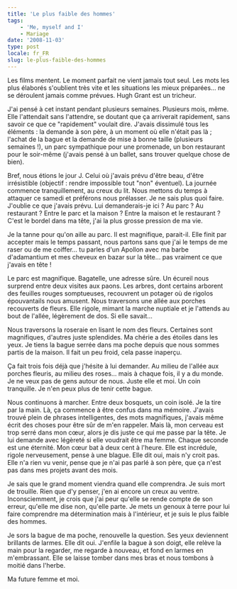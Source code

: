 ```yaml
---
title: 'Le plus faible des hommes'
tags:
    - 'Me, myself and I'
    - Mariage
date: '2008-11-03'
type: post
locale: fr_FR
slug: le-plus-faible-des-hommes
---
```


Les films mentent. Le moment parfait ne vient jamais tout seul. Les mots les plus élaborés s'oublient très vite et les situations les mieux préparées… ne se déroulent jamais comme prévues. Hugh Grant est un tricheur.

J'ai pensé à cet instant pendant plusieurs semaines. Plusieurs mois, même. Elle l'attendait sans l'attendre, se doutant que ça arriverait rapidement, sans savoir ce que ce "rapidement" voulait dire. J'avais dissimulé tous les éléments : la demande à son père, à un moment où elle n'était pas là ; l'achat de la bague et la demande de mise à bonne taille (plusieurs semaines&nbsp;!), un parc sympathique pour une promenade, un bon restaurant pour le soir-même (j'avais pensé à un ballet, sans trouver quelque chose de bien).

Bref, nous étions le jour J. Celui où j'avais prévu d'être beau, d'être irrésistible (objectif : rendre impossible tout "non" éventuel). La journée commence tranquillement, au creux du lit. Nous mettons du temps à attaquer ce samedi et préférons nous prélasser. Je ne sais plus quoi faire. J'oublie ce que j'avais prévu. Lui demanderais-je ici&nbsp;? Au parc&nbsp;? Au restaurant&nbsp;? Entre le parc et la maison&nbsp;? Entre la maison et le restaurant&nbsp;? C'est le bordel dans ma tête, j'ai la plus grosse pression de ma vie.

Je la tanne pour qu'on aille au parc. Il est magnifique, parait-il. Elle finit par accepter mais le temps passant, nous partons sans que j'ai le temps de me raser ou de me coiffer… tu parles d'un Apollon avec ma barbe d'adamantium et mes cheveux en bazar sur la tête… pas vraiment ce que j'avais en tête&nbsp;!

Le parc est magnifique. Bagatelle, une adresse sûre. Un écureil nous surprend entre deux visites aux paons. Les arbres, dont certains arborent des feuilles rouges somptueuses, recouvrent un potager où de rigolos épouvantails nous amusent. Nous traversons une allée aux porches recouverts de fleurs. Elle rigole, mimant la marche nuptiale et je l'attends au bout de l'allée, légèrement de dos. Si elle savait…

Nous traversons la roseraie en lisant le nom des fleurs. Certaines sont magnifiques, d'autres juste splendides. Ma chérie a des étoiles dans les yeux. Je tiens la bague serrée dans ma poche depuis que nous sommes partis de la maison. Il fait un peu froid, cela passe inaperçu.

Ça fait trois fois déjà que j'hésite à lui demander. Au milieu de l'allée aux porches fleuris, au milieu des roses… mais à chaque fois, il y a du monde. Je ne veux pas de gens autour de nous. Juste elle et moi. Un coin tranquille. Je n'en peux plus de tenir cette bague.

Nous continuons à marcher. Entre deux bosquets, un coin isolé. Je la tire par la main. Là, ça commence à être confus dans ma mémoire. J'avais trouvé plein de phrases intelligentes, des mots magnifiques, j'avais même écrit des choses pour être sûr de m'en rappeler. Mais là, mon cerveau est trop serré dans mon cœur, alors je dis juste ce qui me passe par la tête. Je lui demande avec légèreté si elle voudrait être ma femme. Chaque seconde est une éternité. Mon cœur bat à deux cent à l'heure. Elle est incrédule, rigole nerveusement, pense à une blague. Elle dit oui, mais n'y croit pas. Elle n'a rien vu venir, pense que je n'ai pas parlé à son père, que ça n'est pas dans mes projets avant des mois.

Je sais que le grand moment viendra quand elle comprendra. Je suis mort de trouille. Rien que d'y penser, j'en ai encore un creux au ventre. Inconsciemment, je crois que j'ai peur qu'elle se rende compte de son erreur, qu'elle me dise non, qu'elle parte. Je mets un genoux à terre pour lui faire comprendre ma détermination mais à l'intérieur, et je suis le plus faible des hommes.

Je sors la bague de ma poche, renouvelle la question. Ses yeux deviennent brillants de larmes. Elle dit oui. J'enfile la bague à son doigt, elle relève la main pour la regarder, me regarde à nouveau, et fond en larmes en m'embrassant. Elle se laisse tomber dans mes bras et nous tombons à moitié dans l'herbe.

Ma future femme et moi.
